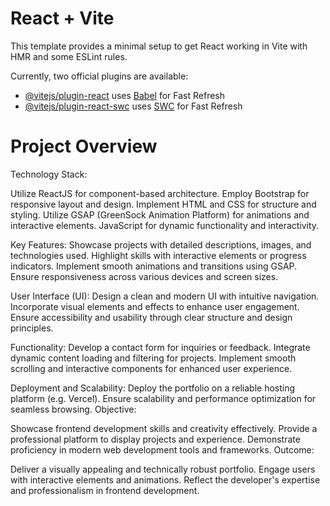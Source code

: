 # React + Vite

This template provides a minimal setup to get React working in Vite with HMR and some ESLint rules.

Currently, two official plugins are available:

- [@vitejs/plugin-react](https://github.com/vitejs/vite-plugin-react/blob/main/packages/plugin-react/README.md) uses [Babel](https://babeljs.io/) for Fast Refresh
- [@vitejs/plugin-react-swc](https://github.com/vitejs/vite-plugin-react-swc) uses [SWC](https://swc.rs/) for Fast Refresh

# Project Overview

Technology Stack:

Utilize ReactJS for component-based architecture.
Employ Bootstrap for responsive layout and design.
Implement HTML and CSS for structure and styling.
Utilize GSAP (GreenSock Animation Platform) for animations and interactive elements.
JavaScript for dynamic functionality and interactivity.


Key Features:
Showcase projects with detailed descriptions, images, and technologies used.
Highlight skills with interactive elements or progress indicators.
Implement smooth animations and transitions using GSAP.
Ensure responsiveness across various devices and screen sizes.


User Interface (UI):
Design a clean and modern UI with intuitive navigation.
Incorporate visual elements and effects to enhance user engagement.
Ensure accessibility and usability through clear structure and design principles.

Functionality:
Develop a contact form for inquiries or feedback.
Integrate dynamic content loading and filtering for projects.
Implement smooth scrolling and interactive components for enhanced user experience.


Deployment and Scalability:
Deploy the portfolio on a reliable hosting platform (e.g. Vercel).
Ensure scalability and performance optimization for seamless browsing.
Objective:

Showcase frontend development skills and creativity effectively.
Provide a professional platform to display projects and experience.
Demonstrate proficiency in modern web development tools and frameworks.
Outcome:

Deliver a visually appealing and technically robust portfolio.
Engage users with interactive elements and animations.
Reflect the developer's expertise and professionalism in frontend development.
